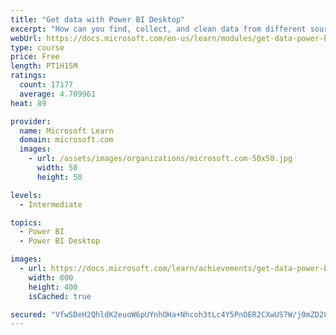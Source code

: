 ```yaml
---
title: "Get data with Power BI Desktop"
excerpt: "How can you find, collect, and clean data from different sources? Power BI is a tool for making sense of your data. You will learn tricks to make data-gathering easier."
webUrl: https://docs.microsoft.com/en-us/learn/modules/get-data-power-bi/
type: course
price: Free
length: PT1H15M
ratings:
  count: 17177
  average: 4.709961
heat: 89

provider:
  name: Microsoft Learn
  domain: microsoft.com
  images:
    - url: /assets/images/organizations/microsoft.com-50x50.jpg
      width: 50
      height: 50

levels:
  - Intermediate

topics:
  - Power BI
  - Power BI Desktop

images:
  - url: https://docs.microsoft.com/learn/achievements/get-data-power-bi-desktop-social.png
    width: 800
    height: 400
    isCached: true

secured: "VfwSDeH2QhldK2euoW6pUYnhOHa+Nhcoh3tLc4Y5PnOER2CXwUS7W/j0mZD28N67l45tQImleDM1apTazmyY485pqYYCx2W62HzyLf5wSvD4fbqDV5GM+qQcBqm9YYSMynyB4eC24HPx0WRBp504zWjBT3qeD1zHLgckb6qaiXfpoEMn9qlkEjdsJbokk/VLKUTK7grUoPI8vhwnczePQ2DTLP69MJT+8JFnPPSGtGT12Vod/SfKC3pkInSofVYjJ+4PKr7RRxKHNM9xNo5FbFcWqnWNy1NNBAKnaGUmqDjDL/QD2AdEv2MNvfIFX4c655SkxPuBfBgGRMNBZQw67KGWYphpEqZeCjycWF4R+kSafJS/naPCl8jY7gbhpR7Djj8mAlT+0fUuq8IUILlGqHR6DHnsnuIniS3HtLz3aRvwPfhOx8fbuDBn9Ov6PxCt;UxwZwzafyIiX5bsa+TAwYw=="
---
```


